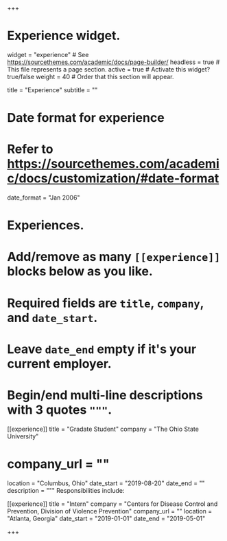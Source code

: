 +++
# Experience widget.
widget = "experience"  # See https://sourcethemes.com/academic/docs/page-builder/
headless = true  # This file represents a page section.
active = true  # Activate this widget? true/false
weight = 40  # Order that this section will appear.

title = "Experience"
subtitle = ""

# Date format for experience
#   Refer to https://sourcethemes.com/academic/docs/customization/#date-format
date_format = "Jan 2006"

# Experiences.
#   Add/remove as many `[[experience]]` blocks below as you like.
#   Required fields are `title`, `company`, and `date_start`.
#   Leave `date_end` empty if it's your current employer.
#   Begin/end multi-line descriptions with 3 quotes `"""`.
[[experience]]
  title = "Gradate Student"
  company = "The Ohio State University"
#  company_url = ""
  location = "Columbus, Ohio"
  date_start = "2019-08-20"
  date_end = ""
  description = """
 Responsibilities include:

[[experience]]
  title = "Intern"
  company = "Centers for Disease Control and Prevention, Division of Violence Prevention"
  company_url = ""
  location = "Atlanta, Georgia"
  date_start = "2019-01-01"
  date_end = "2019-05-01"

+++
